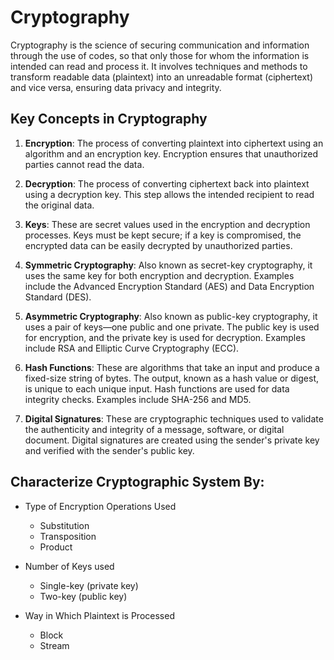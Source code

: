 # Cryptography
Cryptography is the science of securing communication and information through the use of codes, so that only those for whom the information is intended can read and process it. It involves techniques and methods to transform readable data (plaintext) into an unreadable format (ciphertext) and vice versa, ensuring data privacy and integrity. 

## Key Concepts in Cryptography
1. **Encryption**: The process of converting plaintext into ciphertext using an algorithm and an encryption key. Encryption ensures that unauthorized parties cannot read the data.
   
2. **Decryption**: The process of converting ciphertext back into plaintext using a decryption key. This step allows the intended recipient to read the original data.

3. **Keys**: These are secret values used in the encryption and decryption processes. Keys must be kept secure; if a key is compromised, the encrypted data can be easily decrypted by unauthorized parties.

4. **Symmetric Cryptography**: Also known as secret-key cryptography, it uses the same key for both encryption and decryption. Examples include the Advanced Encryption Standard (AES) and Data Encryption Standard (DES).

5. **Asymmetric Cryptography**: Also known as public-key cryptography, it uses a pair of keys—one public and one private. The public key is used for encryption, and the private key is used for decryption. Examples include RSA and Elliptic Curve Cryptography (ECC).

6. **Hash Functions**: These are algorithms that take an input and produce a fixed-size string of bytes. The output, known as a hash value or digest, is unique to each unique input. Hash functions are used for data integrity checks. Examples include SHA-256 and MD5.

7. **Digital Signatures**: These are cryptographic techniques used to validate the authenticity and integrity of a message, software, or digital document. Digital signatures are created using the sender's private key and verified with the sender's public key.

## Characterize Cryptographic System By:
- Type of Encryption Operations Used
    - Substitution
    - Transposition
    - Product

- Number of Keys used
    - Single-key (private key)
    - Two-key (public key)

- Way in Which Plaintext is Processed
    - Block
    - Stream

